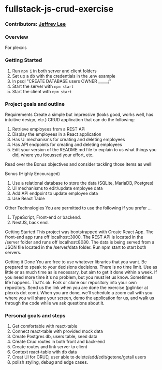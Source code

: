 # fullstack-js-crud-exercise

### Contributors: [Jeffrey Lee](https://github.com/jeffreyleec)

### Overview
For plexxis



### Getting Started
1. Run `npm i` in both server and client folders
2. Set up a db with the credentials in the .env example
3. In psql "CREATE DATABASE users OWNER _____;"
4. Start the server with `npm start`
5. Start the client with `npm start`


### Project goals and outline
Requirements
Create a simple but impressive (looks good, works well, has intuitive design, etc.) CRUD application that can do the following:

1) Retrieve employees from a REST API
2) Display the employees in a React application
3) Has UI mechanisms for creating and deleting employees
4) Has API endpoints for creating and deleting employees
5) Edit your version of the README.md file to explain to us what things you did, where you focussed your effort, etc.

Read over the Bonus objectives and consider tackling those items as well

Bonus (Highly Encouraged)
1) Use a relational database to store the data (SQLite, MariaDB, Postgres)
2) UI mechanisms to edit/update employee data
3) Add API endpoint to update employee data
4) Use React Table

Other Technologies
You are permitted to use the following if you prefer ...
1) TypeScript, Front-end or backend.
2) NestJS, back end.

Getting Started
This project was bootstrapped with Create React App. The front-end app runs off localhost:3000. The REST API is located in the /server folder and runs off localhost:8080. The data is being served from a JSON file located in the /server/data folder. Run npm start to start both servers.

Getting it Done
You are free to use whatever libraries that you want. Be prepared to speak to your decisions decisions.
There is no time limit. Use as little or as much time as is necessary, but aim to get it done within a week. If you need more time it's no problem, but you must let us know. Sometimes life happens. That's ok.
Fork or clone our repository into your own repository.
Send us the link when you are done the exercise (pglinker at plexxis dot com).
When you are done, we'll schedule a zoom call with you where you will share your screen, demo the application for us, and walk us through the code while we ask questions about it.

### Personal goals and steps
1. Get comfortable with react-table
2. Connect react-table with provided mock data
3. Create Postgres db, users table, seed data
4. Create Crud routes in both front and back-end
5. Create routes and link server to client
6. Context react-table with db data
7. Creat UI for CRUD, user able to delete/add/edit/getone/getall users
8. polish styling, debug and edge cases. 